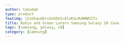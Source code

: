 ```yaml
---
author: tokodab
type: product
featimg: 1IaVkqcQDru3oSDU1cAloR1LMuNMWVZ7z
title: Robin and Green Latern Samsung Galaxy S9 Case
tags: [samsung, galaxy, s9]
category: [samsung]
---
```

